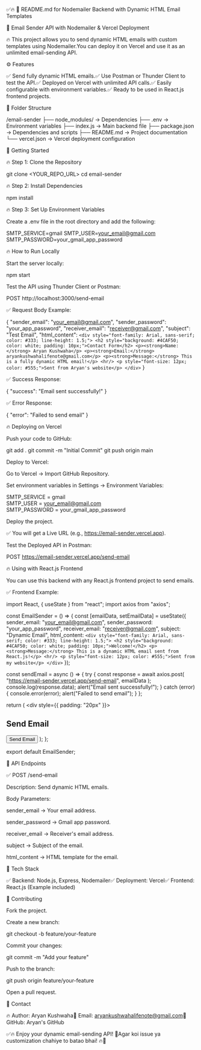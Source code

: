✅🔥 📄 README.md for Nodemailer Backend with Dynamic HTML Email Templates

🚀 Email Sender API with Nodemailer & Vercel Deployment

🔥 This project allows you to send dynamic HTML emails with custom templates using Nodemailer.You can deploy it on Vercel and use it as an unlimited email-sending API.

⚙️ Features

✅ Send fully dynamic HTML emails.✅ Use Postman or Thunder Client to test the API.✅ Deployed on Vercel with unlimited API calls.✅ Easily configurable with environment variables.✅ Ready to be used in React.js frontend projects.

📁 Folder Structure

/email-sender
 ├── node_modules/         → Dependencies
 ├── .env                  → Environment variables
 ├── index.js              → Main backend file
 ├── package.json          → Dependencies and scripts
 ├── README.md             → Project documentation
 └── vercel.json           → Vercel deployment configuration

🚀 Getting Started

🔥 Step 1: Clone the Repository

git clone <YOUR_REPO_URL>
cd email-sender

🔥 Step 2: Install Dependencies

npm install

🔥 Step 3: Set Up Environment Variables

Create a .env file in the root directory and add the following:

SMTP_SERVICE=gmail
SMTP_USER=your_email@gmail.com
SMTP_PASSWORD=your_gmail_app_password

🔥 How to Run Locally

Start the server locally:

npm start

Test the API using Thunder Client or Postman:

POST http://localhost:3000/send-email

✅ Request Body Example:

{
  "sender_email": "your_email@gmail.com",
  "sender_password": "your_app_password",
  "receiver_email": "receiver@gmail.com",
  "subject": "Test Email",
  "html_content": `
    <div style="font-family: Arial, sans-serif; color: #333; line-height: 1.5;">
        <h2 style="background: #4CAF50; color: white; padding: 10px;">Contact Form</h2>
        <p><strong>Name:</strong> Aryan Kushwaha</p>
        <p><strong>Email:</strong> aryankushwahalifenote@gmail.com</p>
        <p><strong>Message:</strong> This is a fully dynamic HTML email!</p>
        <hr/>
        <p style="font-size: 12px; color: #555;">Sent from Aryan's website</p>
    </div>
  `
}

✅ Success Response:

{
  "success": "Email sent successfully!"
}

✅ Error Response:

{
  "error": "Failed to send email"
}

🔥 Deploying on Vercel

Push your code to GitHub:

git add .
git commit -m "Initial Commit"
git push origin main

Deploy to Vercel:

Go to Vercel → Import GitHub Repository.

Set environment variables in Settings → Environment Variables:

SMTP_SERVICE = gmail  
SMTP_USER = your_email@gmail.com  
SMTP_PASSWORD = your_gmail_app_password  

Deploy the project.

✅ You will get a Live URL (e.g., https://email-sender.vercel.app).

Test the Deployed API in Postman:

POST https://email-sender.vercel.app/send-email

🔥 Using with React.js Frontend

You can use this backend with any React.js frontend project to send emails.

✅ Frontend Example:

import React, { useState } from "react";
import axios from "axios";

const EmailSender = () => {
  const [emailData, setEmailData] = useState({
    sender_email: "your_email@gmail.com",
    sender_password: "your_app_password",
    receiver_email: "receiver@gmail.com",
    subject: "Dynamic Email",
    html_content: `
      <div style="font-family: Arial, sans-serif; color: #333; line-height: 1.5;">
          <h2 style="background: #4CAF50; color: white; padding: 10px;">Welcome!</h2>
          <p><strong>Message:</strong> This is a dynamic HTML email sent from React.js!</p>
          <hr/>
          <p style="font-size: 12px; color: #555;">Sent from my website</p>
      </div>
    `
  });

  const sendEmail = async () => {
    try {
      const response = await axios.post(
        "https://email-sender.vercel.app/send-email",
        emailData
      );
      console.log(response.data);
      alert("Email sent successfully!");
    } catch (error) {
      console.error(error);
      alert("Failed to send email");
    }
  };

  return (
    <div style={{ padding: "20px" }}>
      <h2>Send Email</h2>
      <button onClick={sendEmail}>Send Email</button>
    </div>
  );
};

export default EmailSender;

🚀 API Endpoints

✅ POST /send-email

Description: Send dynamic HTML emails.

Body Parameters:

sender_email → Your email address.

sender_password → Gmail app password.

receiver_email → Receiver's email address.

subject → Subject of the email.

html_content → HTML template for the email.

🚀 Tech Stack

✅ Backend: Node.js, Express, Nodemailer✅ Deployment: Vercel✅ Frontend: React.js (Example included)

🚀 Contributing

Fork the project.

Create a new branch:

git checkout -b feature/your-feature

Commit your changes:

git commit -m "Add your feature"

Push to the branch:

git push origin feature/your-feature

Open a pull request.

📧 Contact

🔥 Author: Aryan Kushwaha📩 Email: aryankushwahalifenote@gmail.com🔗 GitHub: Aryan's GitHub

✅🔥 Enjoy your dynamic email-sending API! 🚀Agar koi issue ya customization chahiye to batao bhai! 🔥🚀

